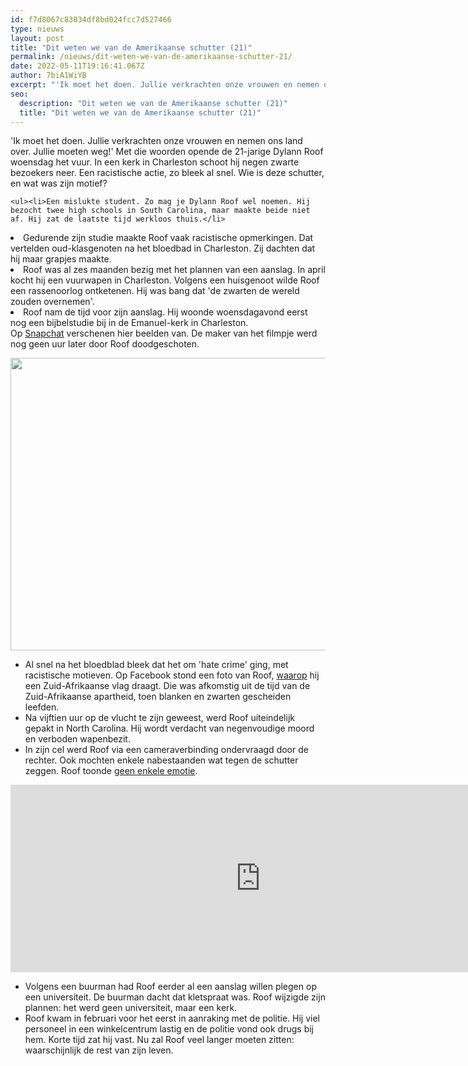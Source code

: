 ```yaml
---
id: f7d8067c83034df8bd024fcc7d527466
type: nieuws
layout: post
title: "Dit weten we van de Amerikaanse schutter (21)"
permalink: /nieuws/dit-weten-we-van-de-amerikaanse-schutter-21/
date: 2022-05-11T19:16:41.067Z
author: 7biA1WiYB
excerpt: "'Ik moet het doen. Jullie verkrachten onze vrouwen en nemen ons land over. Jullie moeten weg!' Met die woorden opende de 21-jarige Dylann Roof woensdag het vuur. In een kerk in Charleston schoot hij negen zwarte bezoekers neer. Een racistische actie, zo bleek al snel. Wie is deze schutter, en wat was zijn motief?  "
seo:
  description: "Dit weten we van de Amerikaanse schutter (21)"
  title: "Dit weten we van de Amerikaanse schutter (21)"
---
```

'Ik moet het doen. Jullie verkrachten onze vrouwen en nemen ons land over. Jullie moeten weg!' Met die woorden opende de 21-jarige Dylann Roof woensdag het vuur. In een kerk in Charleston schoot hij negen zwarte bezoekers neer. Een racistische actie, zo bleek al snel. Wie is deze schutter, en wat was zijn motief?  

    <ul><li>Een mislukte student. Zo mag je Dylann Roof wel noemen. Hij bezocht twee high schools in South Carolina, maar maakte beide niet af. Hij zat de laatste tijd werkloos thuis.</li>
<li>Gedurende zijn studie maakte Roof vaak racistische opmerkingen. Dat vertelden oud-klasgenoten na het bloedbad in Charleston. Zij dachten dat hij maar grapjes maakte.</li>
<li>Roof was al zes maanden bezig met het plannen van een aanslag. In april kocht hij een vuurwapen in Charleston. Volgens een huisgenoot wilde Roof een rassenoorlog ontketenen. Hij was bang dat 'de zwarten de wereld zouden overnemen'.</li>
<li>Roof nam de tijd voor zijn aanslag. Hij woonde woensdagavond eerst nog een bijbelstudie bij in de Emanuel-kerk in Charleston. Op <a href="http://mashable.com/2015/06/18/charleston-shooting-victim-snapchat/">Snapchat</a> verschenen hier beelden van. De maker van het filmpje werd nog geen uur later door Roof doodgeschoten.</li>
</ul><p><div class="media media-element-container media-default"><div id="file-4388" class="file file-image file-image-png">

        
  
  <div class="content">
    <img title="Beeld: EPA" height="468" width="1080" class="media-element file-default" src="https://original.sevendays.nl/sites/default/files/Schermafbeelding%202015-06-20%20om%2016.48.12_0.png" alt="">  </div>

  
</div>
</div>
<ul><li>Al snel na het bloedblad bleek dat het om 'hate crime' ging, met racistische motieven. Op Facebook stond een foto van Roof, <a href="https://original.sevendays.nl/sites/default/files/ANP-33095273%20%281%29.jpg">waarop</a> hij een Zuid-Afrikaanse vlag draagt. Die was afkomstig uit de tijd van de Zuid-Afrikaanse apartheid, toen blanken en zwarten gescheiden leefden. </li>
<li>Na vijftien uur op de vlucht te zijn geweest, werd Roof uiteindelijk gepakt in North Carolina. Hij wordt verdacht van negenvoudige moord en verboden wapenbezit.</li>
<li>In zijn cel werd Roof via een cameraverbinding ondervraagd door de rechter. Ook mochten enkele nabestaanden wat tegen de schutter zeggen. Roof toonde <a href="https://www.youtube.com/watch?v=e26Eysq22Yg">geen enkele emotie</a>.</li>
</ul><p><iframe frameborder="0" height="300" scrolling="no" src="https://www.google.com/maps/embed?pb=!1m18!1m12!1m3!1d1714755.7022229498!2d-80.10025395097658!3d32.921104461596954!2m3!1f0!2f0!3f0!3m2!1i1024!2i768!4f13.1!3m3!1m2!1s0x88fe7a42dca82477%3A0x35faf7e0aee1ec6b!2sCharleston%2C+South+Carolina%2C+Verenigde+Staten!5e0!3m2!1snl!2snl!4v1434811552246" width="800"></iframe></p>
<ul><li>Volgens een buurman had Roof eerder al een aanslag willen plegen op een universiteit. De buurman dacht dat kletspraat was. Roof wijzigde zijn plannen: het werd geen universiteit, maar een kerk.</li>
<li>Roof kwam in februari voor het eerst in aanraking met de politie. Hij viel personeel in een winkelcentrum lastig en de politie vond ook drugs bij hem. Korte tijd zat hij vast. Nu zal Roof veel langer moeten zitten: waarschijnlijk de rest van zijn leven.​</li>
</ul>  
